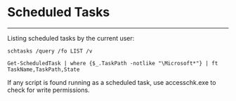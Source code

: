 # Scheduled Tasks
-----
Listing scheduled tasks by the current user:
```
schtasks /query /fo LIST /v
```

```
Get-ScheduledTask | where {$_.TaskPath -notlike "\Microsoft*"} | ft TaskName,TaskPath,State
```

If any script is found running as a scheduled task, use accesschk.exe to check for write permissions.

